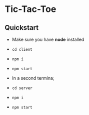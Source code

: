 
# Tic-Tac-Toe

## Quickstart
- Make sure you have **node** installed
- `cd client`
- `npm i`
- `npm start`

- In a second termina;
- `cd server`
- `npm i`
- `npm start`
